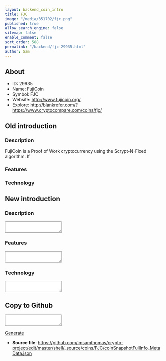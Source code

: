 ```yaml
---
layout: backend_coin_intro
title: FJC
image: "/media/351702/fjc.png"
published: true
allow_search_engine: false
sitemap: false
enable_comment: false
sort_order: 588
permalink: "/backend/fjc-29935.html"
author: Sam
---
```


## About

- ID: 29935
- Name: FujiCoin
- Symbol: FJC
- Website: http://www.fujicoin.org/
- Explore: http://blankrefer.com/?https://www.cryptocompare.com/coins/fjc/


## Old introduction

### Description

<p>FujiCoin is a Proof of Work cryptocurrency using the <span>Scrypt-N-Fixed algorithm. If </span></p>

### Features


### Technology




## New introduction


### Description
<textarea id="meta_description" name="description"></textarea>

### Features
<textarea id="meta_features" name="features"></textarea>

### Technology
<textarea id="meta_technology" name="technology"></textarea>


## Copy to Github

<textarea id="coinsnapshotfullinfo_metadata"></textarea>

<a href="#gen" onclick="generateMetaDatJson()">Generate</a>

- **Source file**: <a href="https://github.com/imsamthomas/crypto-project/edit/master/shell/_source/coins/FJC/coinSnapshotFullInfo_MetaData.json">https://github.com/imsamthomas/crypto-project/edit/master/shell/_source/coins/FJC/coinSnapshotFullInfo_MetaData.json</a>

